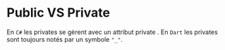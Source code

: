 # Public VS Private
En `C#` les privates se gèrent avec un attribut private . En `Dart` les privates sont toujours notés par un symbole `"_"`. 
